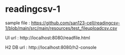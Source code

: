 # readingcsv-1
sample file : https://github.com/san123-cell/readingcsv-1/blob/main/src/main/resources/test_fileuploadcsv.csv

UI url : http://localhost:8080/readfile.html

H2 DB url : http://localhost:8080/h2-console

 
